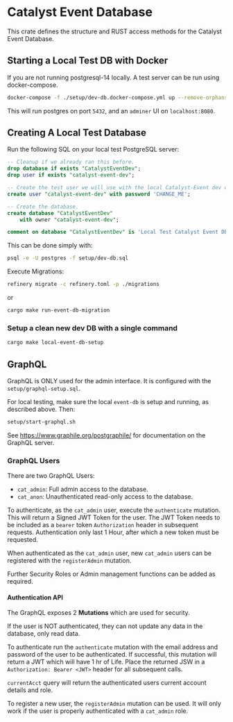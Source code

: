 # Catalyst Event Database

This crate defines the structure and RUST access methods for the Catalyst Event Database.

## Starting a Local Test DB with Docker

If you are not running postgresql-14 locally.
A test server can be run using docker-compose.

```sh
docker-compose -f ./setup/dev-db.docker-compose.yml up --remove-orphans -d
```

This will run postgres on port `5432`, and an `adminer` UI on `localhost:8080`.

## Creating A Local Test Database

Run the following SQL on your local test PostgreSQL server:

```sql
-- Cleanup if we already ran this before.
drop database if exists "CatalystEventDev";
drop user if exists "catalyst-event-dev";

-- Create the test user we will use with the local Catalyst-Event dev database.
create user "catalyst-event-dev" with password 'CHANGE_ME';

-- Create the database.
create database "CatalystEventDev"
    with owner "catalyst-event-dev";

comment on database "CatalystEventDev" is 'Local Test Catalyst Event DB';
```

This can be done simply with:

```sh
psql -e -U postgres -f setup/dev-db.sql
```

Execute Migrations:

```sh
refinery migrate -c refinery.toml -p ./migrations
```

or

```sh
cargo make run-event-db-migration
```

### Setup a clean new dev DB with a single command

```sh
cargo make local-event-db-setup
```

## GraphQL

GraphQL is ONLY used for the admin interface.
It is configured with the `setup/graphql-setup.sql`.

For local testing, make sure the local `event-db` is setup and running, as described above.
Then:

```sh
setup/start-graphql.sh
```

See <https://www.graphile.org/postgraphile/> for documentation on the GraphQL server.

### GraphQL Users

There are two GraphQL Users:

* `cat_admin`: Full admin access to the database.
* `cat_anon`: Unauthenticated read-only access to the database.

To authenticate, as the `cat_admin` user, execute the `authenticate` mutation.
This will return a Signed JWT Token for the user.
The JWT Token needs to be included as a `bearer` token `Authorization` header in subsequent requests.
Authentication only last 1 Hour, after which a new token must be requested.

When authenticated as the `cat_admin` user, new `cat_admin` users can be registered with the `registerAdmin` mutation.

Further Security Roles or Admin management functions can be added as required.

#### Authentication API

The GraphQL exposes 2 **Mutations** which are used for security.

If the user is NOT authenticated, they can not update any data in the database, only read data.

To authenticate run the `authenticate` mutation with the email address and password of the user to be authenticated.
If successful, this mutation will return a JWT which will have 1 hr of Life.
Place the returned JSW in a `Authorization: Bearer <JWT>` header for all subsequent calls.

`currentAcct` query will return the authenticated users current account details and role.

To register a new user, the `registerAdmin` mutation can be used.
It will only work if the user is properly authenticated with a `cat_admin` role.

